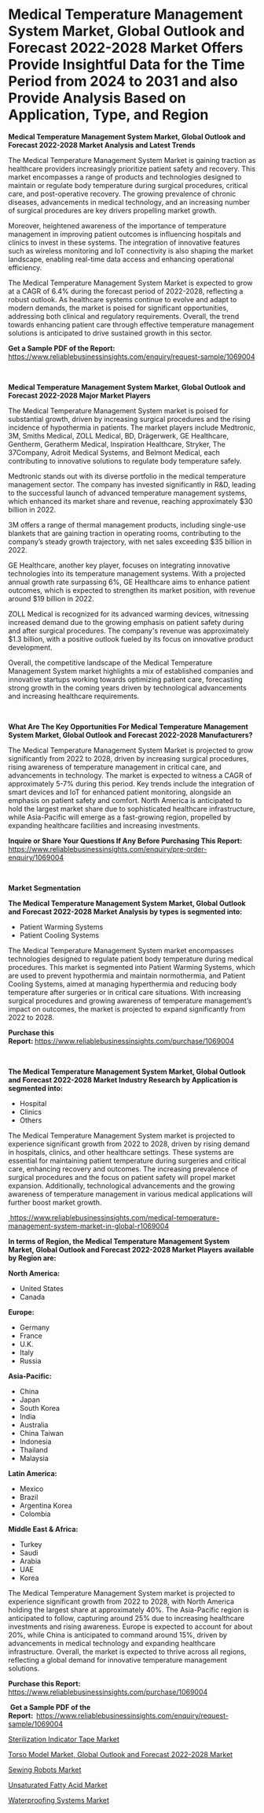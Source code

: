 <p><h1>Medical Temperature Management System Market, Global Outlook and Forecast 2022-2028 Market Offers Provide Insightful Data for the Time Period from 2024 to 2031 and also Provide Analysis Based on Application, Type, and Region</h1></p><p><strong>Medical Temperature Management System Market, Global Outlook and Forecast 2022-2028 Market Analysis and Latest Trends</strong></p>
<p><p>The Medical Temperature Management System Market is gaining traction as healthcare providers increasingly prioritize patient safety and recovery. This market encompasses a range of products and technologies designed to maintain or regulate body temperature during surgical procedures, critical care, and post-operative recovery. The growing prevalence of chronic diseases, advancements in medical technology, and an increasing number of surgical procedures are key drivers propelling market growth. </p><p>Moreover, heightened awareness of the importance of temperature management in improving patient outcomes is influencing hospitals and clinics to invest in these systems. The integration of innovative features such as wireless monitoring and IoT connectivity is also shaping the market landscape, enabling real-time data access and enhancing operational efficiency. </p><p>The Medical Temperature Management System Market is expected to grow at a CAGR of 6.4% during the forecast period of 2022-2028, reflecting a robust outlook. As healthcare systems continue to evolve and adapt to modern demands, the market is poised for significant opportunities, addressing both clinical and regulatory requirements. Overall, the trend towards enhancing patient care through effective temperature management solutions is anticipated to drive sustained growth in this sector.</p></p>
<p><strong>Get a Sample PDF of the Report:&nbsp;</strong> <a href="https://www.reliablebusinessinsights.com/enquiry/request-sample/1069004">https://www.reliablebusinessinsights.com/enquiry/request-sample/1069004</a></p>
<p>&nbsp;</p>
<p><strong>Medical Temperature Management System Market, Global Outlook and Forecast 2022-2028 Major Market Players</strong></p>
<p><p>The Medical Temperature Management System market is poised for substantial growth, driven by increasing surgical procedures and the rising incidence of hypothermia in patients. The market players include Medtronic, 3M, Smiths Medical, ZOLL Medical, BD, Drägerwerk, GE Healthcare, Gentherm, Geratherm Medical, Inspiration Healthcare, Stryker, The 37Company, Adroit Medical Systems, and Belmont Medical, each contributing to innovative solutions to regulate body temperature safely.</p><p>Medtronic stands out with its diverse portfolio in the medical temperature management sector. The company has invested significantly in R&D, leading to the successful launch of advanced temperature management systems, which enhanced its market share and revenue, reaching approximately $30 billion in 2022.</p><p>3M offers a range of thermal management products, including single-use blankets that are gaining traction in operating rooms, contributing to the company’s steady growth trajectory, with net sales exceeding $35 billion in 2022.</p><p>GE Healthcare, another key player, focuses on integrating innovative technologies into its temperature management systems. With a projected annual growth rate surpassing 6%, GE Healthcare aims to enhance patient outcomes, which is expected to strengthen its market position, with revenue around $19 billion in 2022.</p><p>ZOLL Medical is recognized for its advanced warming devices, witnessing increased demand due to the growing emphasis on patient safety during and after surgical procedures. The company's revenue was approximately $1.3 billion, with a positive outlook fueled by its focus on innovative product development.</p><p>Overall, the competitive landscape of the Medical Temperature Management System market highlights a mix of established companies and innovative startups working towards optimizing patient care, forecasting strong growth in the coming years driven by technological advancements and increasing healthcare requirements.</p></p>
<p>&nbsp;</p>
<p><strong>What Are The Key Opportunities For Medical Temperature Management System Market, Global Outlook and Forecast 2022-2028 Manufacturers?</strong></p>
<p><p>The Medical Temperature Management System Market is projected to grow significantly from 2022 to 2028, driven by increasing surgical procedures, rising awareness of temperature management in critical care, and advancements in technology. The market is expected to witness a CAGR of approximately 5-7% during this period. Key trends include the integration of smart devices and IoT for enhanced patient monitoring, alongside an emphasis on patient safety and comfort. North America is anticipated to hold the largest market share due to sophisticated healthcare infrastructure, while Asia-Pacific will emerge as a fast-growing region, propelled by expanding healthcare facilities and increasing investments.</p></p>
<p><strong>Inquire or Share Your Questions If Any Before Purchasing This Report:</strong> <a href="https://www.reliablebusinessinsights.com/enquiry/pre-order-enquiry/1069004">https://www.reliablebusinessinsights.com/enquiry/pre-order-enquiry/1069004</a></p>
<p>&nbsp;</p>
<p><strong>Market Segmentation</strong></p>
<p><strong>The Medical Temperature Management System Market, Global Outlook and Forecast 2022-2028 Market Analysis by types is segmented into:</strong></p>
<p><ul><li>Patient Warming Systems</li><li>Patient Cooling Systems</li></ul></p>
<p><p>The Medical Temperature Management System market encompasses technologies designed to regulate patient body temperature during medical procedures. This market is segmented into Patient Warming Systems, which are used to prevent hypothermia and maintain normothermia, and Patient Cooling Systems, aimed at managing hyperthermia and reducing body temperature after surgeries or in critical care situations. With increasing surgical procedures and growing awareness of temperature management’s impact on outcomes, the market is projected to expand significantly from 2022 to 2028.</p></p>
<p><strong>Purchase this Report:&nbsp;</strong><a href="https://www.reliablebusinessinsights.com/purchase/1069004">https://www.reliablebusinessinsights.com/purchase/1069004</a></p>
<p>&nbsp;</p>
<p><strong>The Medical Temperature Management System Market, Global Outlook and Forecast 2022-2028 Market Industry Research by Application is segmented into:</strong></p>
<p><ul><li>Hospital</li><li>Clinics</li><li>Others</li></ul></p>
<p><p>The Medical Temperature Management System market is projected to experience significant growth from 2022 to 2028, driven by rising demand in hospitals, clinics, and other healthcare settings. These systems are essential for maintaining patient temperature during surgeries and critical care, enhancing recovery and outcomes. The increasing prevalence of surgical procedures and the focus on patient safety will propel market expansion. Additionally, technological advancements and the growing awareness of temperature management in various medical applications will further boost market growth.</p></p>
<p><a href="https://www.reliablebusinessinsights.com/medical-temperature-management-system-market-in-global-r1069004">&nbsp;https://www.reliablebusinessinsights.com/medical-temperature-management-system-market-in-global-r1069004</a></p>
<p><strong>In terms of Region, the Medical Temperature Management System Market, Global Outlook and Forecast 2022-2028 Market Players available by Region are:</strong></p>
<p>
    <p> <strong> North America: </strong>
        <ul>
            <li>United States</li>
            <li>Canada</li>
        </ul>
        </p> 
    <p> <strong> Europe: </strong>
        <ul>
            <li>Germany</li>
            <li>France</li>
            <li>U.K.</li>
            <li>Italy</li>
            <li>Russia</li>
        </ul>
        </p> 
    <p> <strong> Asia-Pacific: </strong>
        <ul>
            <li>China</li>
            <li>Japan</li>
            <li>South Korea</li>
            <li>India</li>
            <li>Australia</li>
            <li>China Taiwan</li>
            <li>Indonesia</li>
            <li>Thailand</li>
            <li>Malaysia</li>
        </ul>
        </p> 
    <p> <strong> Latin America: </strong>
        <ul>
            <li>Mexico</li>
            <li>Brazil</li>
            <li>Argentina Korea</li>
            <li>Colombia</li>
        </ul>
        </p> 
    <p> <strong> Middle East & Africa: </strong>
        <ul>
            <li>Turkey</li>
            <li>Saudi</li>
            <li>Arabia</li>
            <li>UAE</li>
            <li>Korea</li>
        </ul>
    </p>
    </p>
<p><p>The Medical Temperature Management System market is projected to experience significant growth from 2022 to 2028, with North America holding the largest share at approximately 40%. The Asia-Pacific region is anticipated to follow, capturing around 25% due to increasing healthcare investments and rising awareness. Europe is expected to account for about 20%, while China is anticipated to command around 15%, driven by advancements in medical technology and expanding healthcare infrastructure. Overall, the market is expected to thrive across all regions, reflecting a global demand for innovative temperature management solutions.</p></p>
<p><strong>Purchase this Report: </strong><a href="https://www.reliablebusinessinsights.com/purchase/1069004">https://www.reliablebusinessinsights.com/purchase/1069004</a></p>
<p>&nbsp;<strong>Get a Sample PDF of the Report:&nbsp;&nbsp;</strong><a href="https://www.reliablebusinessinsights.com/enquiry/request-sample/1069004">https://www.reliablebusinessinsights.com/enquiry/request-sample/1069004</a></p>
<p><strong></strong></p>
<p><p><a href="https://issuu.com/reportprime-2/docs/sterilization-indicator-tape-market_a5717d2884af5a">Sterilization Indicator Tape Market</a></p><p><a href="https://github.com/RuthLucas64/Market-Research-Report-List-1/blob/main/torso-model-market-global-outlook-and-forecast-2022-2028-market.md">Torso Model Market, Global Outlook and Forecast 2022-2028 Market</a></p><p><a href="https://www.linkedin.com/pulse/sewing-robots-market-global-insights-regional-analysis-2024-782zf?trackingId=yhrZUheVScajsaR7R%2BDung%3D%3D">Sewing Robots Market</a></p><p><a href="https://medium.com/@paulmcglynn6456/the-global-unsaturated-fatty-acid-market-is-expected-to-witness-a-compound-annual-growth-rate-e90993293a3e">Unsaturated Fatty Acid Market</a></p><p><a href="https://issuu.com/reportprime-2/docs/waterproofing-systems-market-size-2_573f38d1467073">Waterproofing Systems Market</a></p></p>